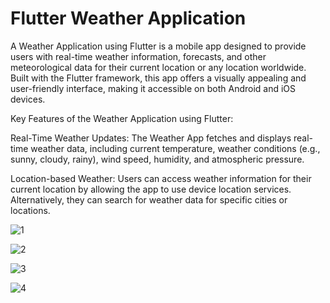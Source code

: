 # Flutter Weather Application

A Weather Application using Flutter is a mobile app designed to provide users with real-time weather information, forecasts, and other meteorological data for their current location or any location worldwide. Built with the Flutter framework, this app offers a visually appealing and user-friendly interface, making it accessible on both Android and iOS devices.

Key Features of the Weather Application using Flutter:

Real-Time Weather Updates:
The Weather App fetches and displays real-time weather data, including current temperature, weather conditions (e.g., sunny, cloudy, rainy), wind speed, humidity, and atmospheric pressure.

Location-based Weather:
Users can access weather information for their current location by allowing the app to use device location services. Alternatively, they can search for weather data for specific cities or locations.


![1](https://github.com/Nayni19/Weather-App/assets/83155646/13d85e5b-7493-4fe1-a8f8-4f19f23016be)

![2](https://github.com/Nayni19/Weather-App/assets/83155646/8405c202-fab3-490a-a70f-9e0576632c35)

![3](https://github.com/Nayni19/Weather-App/assets/83155646/c7e06e61-7669-4343-bf8e-6bcb4979d44a)

![4](https://github.com/Nayni19/Weather-App/assets/83155646/31a36a16-8f70-47d3-bbb3-5478d866d5a1)

